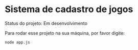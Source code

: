 <h1>Sistema de cadastro de jogos</h1>

Status do projeto: Em desenvolvimento

Para rodar esse projeto na sua máquina, por favor digite:

```
node app.js
```
